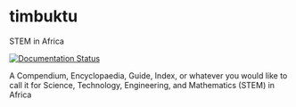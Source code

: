 # timbuktu
STEM in Africa

[![Documentation Status](https://readthedocs.org/projects/timbuktu/badge/?version=latest)](https://timbuktu.readthedocs.io/en/latest/?badge=latest)

A Compendium, Encyclopaedia, Guide, Index, or whatever you would like to call it for Science, Technology, Engineering, and Mathematics (STEM) in Africa